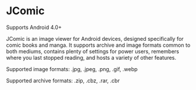JComic
======

Supports Android 4.0+

JComic is an image viewer for Android devices, designed specifically for comic books and manga.
It supports archive and image formats common to both mediums, contains plenty of settings for power users, remembers where you last stopped reading, and hosts a variety of other features.

Supported image formats: .jpg, .jpeg, .png, .gif, .webp

Supported archive formats: .zip, .cbz, .rar, .cbr
